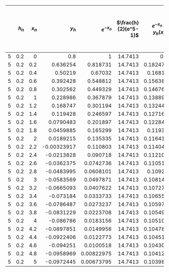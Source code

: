 |    |   $h_{n}$ |   $x_{n}$ |     $y_{h}$ |   $e^{-x_n}$ |   $\frac{h}{2}(e^5-1)$ |   $e^{-x_n} - y_h(x_n)$ |   $e^{-x_n} - y_h(x_n) \leq \frac{h}{2}(e^5 - 1)$ |
|---:|----------:|----------:|------------:|-------------:|-----------------------:|------------------------:|--------------------------------------------------:|
|  5 |       0.2 |       0   |  0.8        |   1          |                14.7413 |                0.2      |                                                 1 |
|  5 |       0.2 |       0.2 |  0.636254   |   0.818731   |                14.7413 |                0.182477 |                                                 1 |
|  5 |       0.2 |       0.4 |  0.50219    |   0.67032    |                14.7413 |                0.16813  |                                                 1 |
|  5 |       0.2 |       0.6 |  0.392428   |   0.548812   |                14.7413 |                0.156384 |                                                 1 |
|  5 |       0.2 |       0.8 |  0.302562   |   0.449329   |                14.7413 |                0.146767 |                                                 1 |
|  5 |       0.2 |       1   |  0.228986   |   0.367879   |                14.7413 |                0.138894 |                                                 1 |
|  5 |       0.2 |       1.2 |  0.168747   |   0.301194   |                14.7413 |                0.132447 |                                                 1 |
|  5 |       0.2 |       1.4 |  0.119428   |   0.246597   |                14.7413 |                0.127169 |                                                 1 |
|  5 |       0.2 |       1.6 |  0.0790483  |   0.201897   |                14.7413 |                0.122848 |                                                 1 |
|  5 |       0.2 |       1.8 |  0.0459885  |   0.165299   |                14.7413 |                0.11931  |                                                 1 |
|  5 |       0.2 |       2   |  0.0189215  |   0.135335   |                14.7413 |                0.116414 |                                                 1 |
|  5 |       0.2 |       2.2 | -0.00323917 |   0.110803   |                14.7413 |                0.114042 |                                                 1 |
|  5 |       0.2 |       2.4 | -0.0213828  |   0.090718   |                14.7413 |                0.112101 |                                                 1 |
|  5 |       0.2 |       2.6 | -0.0362375  |   0.0742736  |                14.7413 |                0.110511 |                                                 1 |
|  5 |       0.2 |       2.8 | -0.0483995  |   0.0608101  |                14.7413 |                0.10921  |                                                 1 |
|  5 |       0.2 |       3   | -0.0583569  |   0.0497871  |                14.7413 |                0.108144 |                                                 1 |
|  5 |       0.2 |       3.2 | -0.0665093  |   0.0407622  |                14.7413 |                0.107272 |                                                 1 |
|  5 |       0.2 |       3.4 | -0.073184   |   0.0333733  |                14.7413 |                0.106557 |                                                 1 |
|  5 |       0.2 |       3.6 | -0.0786487  |   0.0273237  |                14.7413 |                0.105972 |                                                 1 |
|  5 |       0.2 |       3.8 | -0.0831229  |   0.0223708  |                14.7413 |                0.105494 |                                                 1 |
|  5 |       0.2 |       4   | -0.086786   |   0.0183156  |                14.7413 |                0.105102 |                                                 1 |
|  5 |       0.2 |       4.2 | -0.0897851  |   0.0149956  |                14.7413 |                0.104781 |                                                 1 |
|  5 |       0.2 |       4.4 | -0.0922406  |   0.0122773  |                14.7413 |                0.104518 |                                                 1 |
|  5 |       0.2 |       4.6 | -0.094251   |   0.0100518  |                14.7413 |                0.104303 |                                                 1 |
|  5 |       0.2 |       4.8 | -0.0958969  |   0.00822975 |                14.7413 |                0.104127 |                                                 1 |
|  5 |       0.2 |       5   | -0.0972445  |   0.00673795 |                14.7413 |                0.103982 |                                                 1 |
